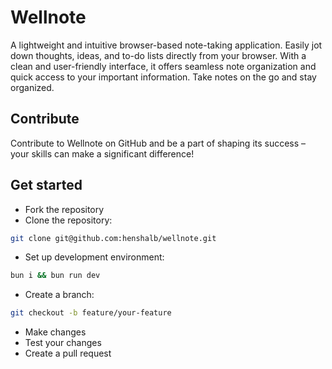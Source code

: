 # Wellnote

A lightweight and intuitive browser-based note-taking application. Easily jot down thoughts, ideas, and to-do lists directly from your browser. With a clean and user-friendly interface, it offers seamless note organization and quick access to your important information. Take notes on the go and stay organized.

## Contribute

Contribute to Wellnote on GitHub and be a part of shaping its success – your skills can make a significant difference!

## Get started

- Fork the repository
- Clone the repository:
```bash
git clone git@github.com:henshalb/wellnote.git
```
- Set up development environment:
```bash
bun i && bun run dev
```
- Create a branch:
```bash
git checkout -b feature/your-feature
```
- Make changes
- Test your changes
- Create a pull request